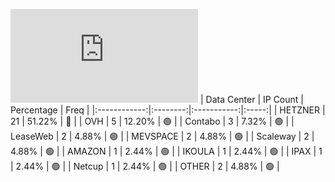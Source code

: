 ![Diagramm](https://github.com/obajay/StateSync-snapshots/blob/main/Projects/AndromedaProtocol/1/README.md)
| Data Center | IP Count | Percentage | Freq |
|:------------:|:--------:|:-----------:|:-----:|
| HETZNER | 21 | 51.22% | 🔴 |
| OVH | 5 | 12.20% | 🟢 |
| Contabo | 3 | 7.32% | 🟢 |
| LeaseWeb | 2 | 4.88% | 🟢 |
| MEVSPACE | 2 | 4.88% | 🟢 |
| Scaleway | 2 | 4.88% | 🟢 |
| AMAZON | 1 | 2.44% | 🟢 |
| IKOULA | 1 | 2.44% | 🟢 |
| IPAX | 1 | 2.44% | 🟢 |
| Netcup | 1 | 2.44% | 🟢 |
| OTHER | 2 | 4.88% | 🟢 |